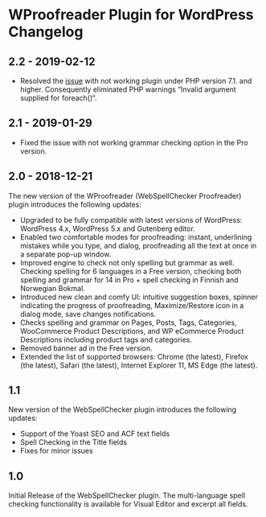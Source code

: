 # WProofreader Plugin for WordPress Changelog

## 2.2 - 2019-02-12

* Resolved the [issue](https://wordpress.org/support/topic/description-says-spanish-is-supported-but-no-spanish/) with not working plugin under PHP version 7.1. and higher. Consequently eliminated PHP warnings “Invalid argument supplied for foreach()“. 

## 2.1 - 2019-01-29

* Fixed the issue with not working grammar checking option in the Pro version.

## 2.0 - 2018-12-21

The new version of the WProofreader (WebSpellChecker Proofreader) plugin introduces the following updates:

* Upgraded to be fully compatible with latest versions of WordPress: WordPress 4.x, WordPress 5.x and  Gutenberg editor.
* Enabled two comfortable modes for proofreading: instant, underlining mistakes while you type, and dialog, proofreading all the text at once in a separate pop-up window.
* Improved engine to check not only spelling but grammar as well. Checking spelling for 6 languages in a Free version, checking both spelling and grammar for 14 in Pro + spell checking in Finnish and Norwegian Bokmal.
* Introduced new clean and comfy UI: intuitive suggestion boxes, spinner indicating the progress of proofreading, Maximize/Restore icon in a dialog mode, save changes notifications.
* Checks spelling and grammar on Pages, Posts, Tags, Categories, WooCommerce Product Descriptions, and WP eCommerce Product Descriptions including product tags and categories.
* Removed banner ad in the Free version.
* Extended the list of supported browsers: Chrome (the latest), Firefox (the latest), Safari (the latest), Internet Explorer 11, MS Edge (the latest).

## 1.1

New version of the WebSpellChecker plugin introduces the following updates:

* Support of the Yoast SEO and ACF text fields
* Spell Checking in the Title fields
* Fixes for minor issues

## 1.0

Initial Release of the WebSpellChecker plugin. The multi-language spell checking functionality is available for Visual Editor and excerpt all fields.

